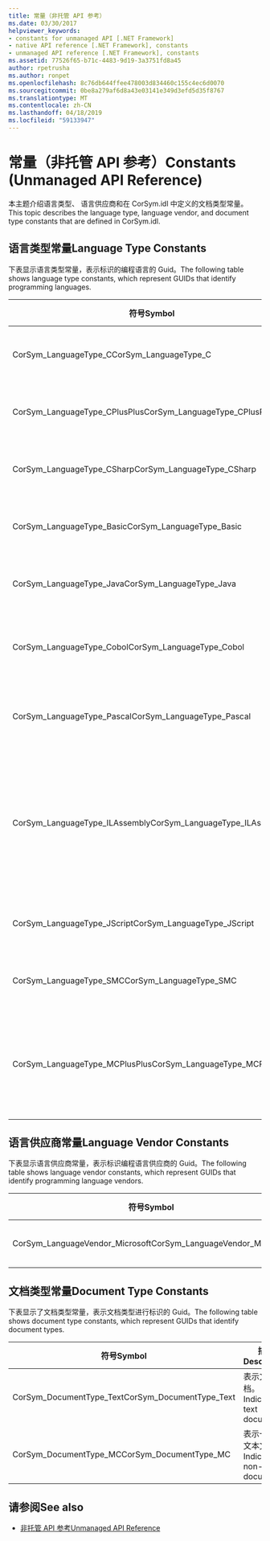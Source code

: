 ```yaml
---
title: 常量（非托管 API 参考）
ms.date: 03/30/2017
helpviewer_keywords:
- constants for unmanaged API [.NET Framework]
- native API reference [.NET Framework], constants
- unmanaged API reference [.NET Framework], constants
ms.assetid: 77526f65-b71c-4483-9d19-3a3751fd8a45
author: rpetrusha
ms.author: ronpet
ms.openlocfilehash: 8c76db644ffee478003d834460c155c4ec6d0070
ms.sourcegitcommit: 0be8a279af6d8a43e03141e349d3efd5d35f8767
ms.translationtype: MT
ms.contentlocale: zh-CN
ms.lasthandoff: 04/18/2019
ms.locfileid: "59133947"
---
```

# <a name="constants-unmanaged-api-reference"></a><span data-ttu-id="bb81e-102">常量（非托管 API 参考）</span><span class="sxs-lookup"><span data-stu-id="bb81e-102">Constants (Unmanaged API Reference)</span></span>
<span data-ttu-id="bb81e-103">本主题介绍语言类型、 语言供应商和在 CorSym.idl 中定义的文档类型常量。</span><span class="sxs-lookup"><span data-stu-id="bb81e-103">This topic describes the language type, language vendor, and document type constants that are defined in CorSym.idl.</span></span>  
  
## <a name="language-type-constants"></a><span data-ttu-id="bb81e-104">语言类型常量</span><span class="sxs-lookup"><span data-stu-id="bb81e-104">Language Type Constants</span></span>  
 <span data-ttu-id="bb81e-105">下表显示语言类型常量，表示标识的编程语言的 Guid。</span><span class="sxs-lookup"><span data-stu-id="bb81e-105">The following table shows language type constants, which represent GUIDs that identify programming languages.</span></span>  
  
|<span data-ttu-id="bb81e-106">符号</span><span class="sxs-lookup"><span data-stu-id="bb81e-106">Symbol</span></span>|<span data-ttu-id="bb81e-107">描述</span><span class="sxs-lookup"><span data-stu-id="bb81e-107">Description</span></span>|  
|------------|-----------------|  
|<span data-ttu-id="bb81e-108">CorSym_LanguageType_C</span><span class="sxs-lookup"><span data-stu-id="bb81e-108">CorSym_LanguageType_C</span></span>|<span data-ttu-id="bb81e-109">指示 C 语言。</span><span class="sxs-lookup"><span data-stu-id="bb81e-109">Indicates the C language.</span></span>|  
|<span data-ttu-id="bb81e-110">CorSym_LanguageType_CPlusPlus</span><span class="sxs-lookup"><span data-stu-id="bb81e-110">CorSym_LanguageType_CPlusPlus</span></span>|<span data-ttu-id="bb81e-111">指示C++语言。</span><span class="sxs-lookup"><span data-stu-id="bb81e-111">Indicates the C++ language.</span></span>|  
|<span data-ttu-id="bb81e-112">CorSym_LanguageType_CSharp</span><span class="sxs-lookup"><span data-stu-id="bb81e-112">CorSym_LanguageType_CSharp</span></span>|<span data-ttu-id="bb81e-113">指示C#语言。</span><span class="sxs-lookup"><span data-stu-id="bb81e-113">Indicates the C# language.</span></span>|  
|<span data-ttu-id="bb81e-114">CorSym_LanguageType_Basic</span><span class="sxs-lookup"><span data-stu-id="bb81e-114">CorSym_LanguageType_Basic</span></span>|<span data-ttu-id="bb81e-115">指示基本语言。</span><span class="sxs-lookup"><span data-stu-id="bb81e-115">Indicates the Basic language.</span></span>|  
|<span data-ttu-id="bb81e-116">CorSym_LanguageType_Java</span><span class="sxs-lookup"><span data-stu-id="bb81e-116">CorSym_LanguageType_Java</span></span>|<span data-ttu-id="bb81e-117">指示的 Java 语言。</span><span class="sxs-lookup"><span data-stu-id="bb81e-117">Indicates the Java language.</span></span>|  
|<span data-ttu-id="bb81e-118">CorSym_LanguageType_Cobol</span><span class="sxs-lookup"><span data-stu-id="bb81e-118">CorSym_LanguageType_Cobol</span></span>|<span data-ttu-id="bb81e-119">指示的 COBOL 语言。</span><span class="sxs-lookup"><span data-stu-id="bb81e-119">Indicates the COBOL language.</span></span>|  
|<span data-ttu-id="bb81e-120">CorSym_LanguageType_Pascal</span><span class="sxs-lookup"><span data-stu-id="bb81e-120">CorSym_LanguageType_Pascal</span></span>|<span data-ttu-id="bb81e-121">指示的 Pascal 语言。</span><span class="sxs-lookup"><span data-stu-id="bb81e-121">Indicates the Pascal language.</span></span>|  
|<span data-ttu-id="bb81e-122">CorSym_LanguageType_ILAssembly</span><span class="sxs-lookup"><span data-stu-id="bb81e-122">CorSym_LanguageType_ILAssembly</span></span>|<span data-ttu-id="bb81e-123">表示 Microsoft 中间语言 (MSIL) 程序集代码。</span><span class="sxs-lookup"><span data-stu-id="bb81e-123">Indicates the Microsoft intermediate language (MSIL) assembly code.</span></span>|  
|<span data-ttu-id="bb81e-124">CorSym_LanguageType_JScript</span><span class="sxs-lookup"><span data-stu-id="bb81e-124">CorSym_LanguageType_JScript</span></span>|<span data-ttu-id="bb81e-125">表示 JScript 语言。</span><span class="sxs-lookup"><span data-stu-id="bb81e-125">Indicates the JScript language.</span></span>|  
|<span data-ttu-id="bb81e-126">CorSym_LanguageType_SMC</span><span class="sxs-lookup"><span data-stu-id="bb81e-126">CorSym_LanguageType_SMC</span></span>|<span data-ttu-id="bb81e-127">指示的 SMC 语言。</span><span class="sxs-lookup"><span data-stu-id="bb81e-127">Indicates the SMC language.</span></span>|  
|<span data-ttu-id="bb81e-128">CorSym_LanguageType_MCPlusPlus</span><span class="sxs-lookup"><span data-stu-id="bb81e-128">CorSym_LanguageType_MCPlusPlus</span></span>|<span data-ttu-id="bb81e-129">指示C++启用.NET Framework 的语言。</span><span class="sxs-lookup"><span data-stu-id="bb81e-129">Indicates the C++ language enabled for the .NET Framework.</span></span>|  
  
## <a name="language-vendor-constants"></a><span data-ttu-id="bb81e-130">语言供应商常量</span><span class="sxs-lookup"><span data-stu-id="bb81e-130">Language Vendor Constants</span></span>  
 <span data-ttu-id="bb81e-131">下表显示语言供应商常量，表示标识编程语言供应商的 Guid。</span><span class="sxs-lookup"><span data-stu-id="bb81e-131">The following table shows language vendor constants, which represent GUIDs that identify programming language vendors.</span></span>  
  
|<span data-ttu-id="bb81e-132">符号</span><span class="sxs-lookup"><span data-stu-id="bb81e-132">Symbol</span></span>|<span data-ttu-id="bb81e-133">描述</span><span class="sxs-lookup"><span data-stu-id="bb81e-133">Description</span></span>|  
|------------|-----------------|  
|<span data-ttu-id="bb81e-134">CorSym_LanguageVendor_Microsoft</span><span class="sxs-lookup"><span data-stu-id="bb81e-134">CorSym_LanguageVendor_Microsoft</span></span>|<span data-ttu-id="bb81e-135">指示 Microsoft。</span><span class="sxs-lookup"><span data-stu-id="bb81e-135">Indicates Microsoft.</span></span>|  
  
## <a name="document-type-constants"></a><span data-ttu-id="bb81e-136">文档类型常量</span><span class="sxs-lookup"><span data-stu-id="bb81e-136">Document Type Constants</span></span>  
 <span data-ttu-id="bb81e-137">下表显示了文档类型常量，表示文档类型进行标识的 Guid。</span><span class="sxs-lookup"><span data-stu-id="bb81e-137">The following table shows document type constants, which represent GUIDs that identify document types.</span></span>  
  
|<span data-ttu-id="bb81e-138">符号</span><span class="sxs-lookup"><span data-stu-id="bb81e-138">Symbol</span></span>|<span data-ttu-id="bb81e-139">描述</span><span class="sxs-lookup"><span data-stu-id="bb81e-139">Description</span></span>|  
|------------|-----------------|  
|<span data-ttu-id="bb81e-140">CorSym_DocumentType_Text</span><span class="sxs-lookup"><span data-stu-id="bb81e-140">CorSym_DocumentType_Text</span></span>|<span data-ttu-id="bb81e-141">表示文本文档。</span><span class="sxs-lookup"><span data-stu-id="bb81e-141">Indicates a text document.</span></span>|  
|<span data-ttu-id="bb81e-142">CorSym_DocumentType_MC</span><span class="sxs-lookup"><span data-stu-id="bb81e-142">CorSym_DocumentType_MC</span></span>|<span data-ttu-id="bb81e-143">表示一个非文本文档。</span><span class="sxs-lookup"><span data-stu-id="bb81e-143">Indicates a non-text document.</span></span>|  
  
## <a name="see-also"></a><span data-ttu-id="bb81e-144">请参阅</span><span class="sxs-lookup"><span data-stu-id="bb81e-144">See also</span></span>

- [<span data-ttu-id="bb81e-145">非托管 API 参考</span><span class="sxs-lookup"><span data-stu-id="bb81e-145">Unmanaged API Reference</span></span>](../../../docs/framework/unmanaged-api/index.md)

